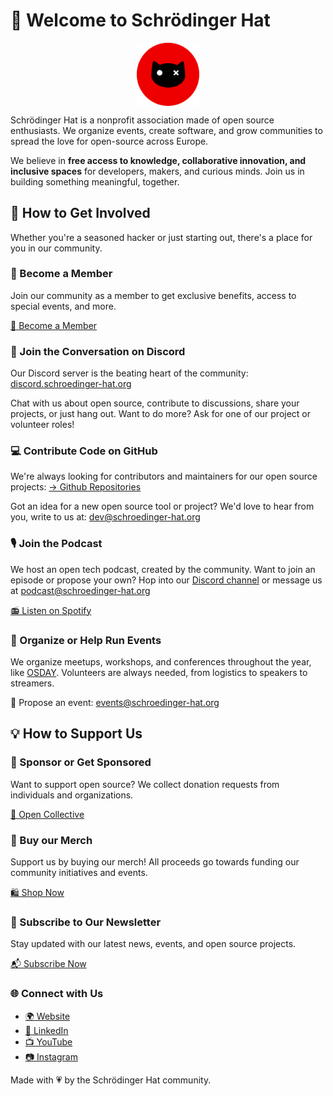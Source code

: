 # 👋 Welcome to Schrödinger Hat

<!-- [![Schrödinger Hat Logo](../assets/logo.png)](https://schroedinger-hat.org) -->
<div align="center">
    <a href="https://schroedinger-hat.org">
      <img src="../assets/logo.png" alt="Schrödinger Hat Logo" width="20%" align="center"/>
    </a>
</div>

Schrödinger Hat is a nonprofit association made of open source enthusiasts.
We organize events, create software, and grow communities to spread the love for open-source across Europe.

We believe in **free access to knowledge, collaborative innovation, and inclusive spaces** for developers, makers, and curious minds. Join us in building something meaningful, together.

## 🚀 How to Get Involved

Whether you're a seasoned hacker or just starting out, there's a place for you in our community.

### 🤝 Become a Member

Join our community as a member to get exclusive benefits, access to special events, and more.

[🌟 Become a Member](https://schroedinger-hat.org/association/join)

### 💬 Join the Conversation on Discord

Our Discord server is the beating heart of the community:
[discord.schroedinger-hat.org](https://discord.schroedinger-hat.org)

Chat with us about open source, contribute to discussions, share your projects, or just hang out.
Want to do more? Ask for one of our project or volunteer roles!

### 💻 Contribute Code on GitHub

We're always looking for contributors and maintainers for our open source projects: [-> Github Repositories](https://github.com/orgs/Schroedinger-Hat/repositories)

Got an idea for a new open source tool or project? We'd love to hear from you, write to us at: dev@schroedinger-hat.org

### 🎙️ Join the Podcast

We host an open tech podcast, created by the community.
Want to join an episode or propose your own? Hop into our [Discord channel](https://discord.schroedinger-hat.org) or message us at podcast@schroedinger-hat.org

[📻 Listen on Spotify](https://open.spotify.com/show/7yfkQCV6hrPIqflSqJDB2P)

### 🎉 Organize or Help Run Events

We organize meetups, workshops, and conferences throughout the year, like [OSDAY](https://osday.dev).
Volunteers are always needed, from logistics to speakers to streamers.

📩 Propose an event: events@schroedinger-hat.org

## 💡 How to Support Us

### 🦦 Sponsor or Get Sponsored

Want to support open source? We collect donation requests from individuals and organizations.

[💚 Open Collective](https://opencollective.com/schrodinger-hat)

### 🛒 Buy our Merch

Support us by buying our merch! All proceeds go towards funding our community initiatives and events.

[🛍️ Shop Now](https://shop.schroedinger-hat.org/)

### 📧 Subscribe to Our Newsletter

Stay updated with our latest news, events, and open source projects.

[📬 Subscribe Now](https://schroedinger-hat.org/association/newsletter)

### 🌐 Connect with Us

- [🌍 Website](https://schroedinger-hat.org)
- [💼 LinkedIn](https://www.linkedin.com/company/53115782)
- [📺 YouTube](https://www.youtube.com/c/schrodingerhat)
- [📷 Instagram](https://www.instagram.com/schroedinger_hat/)

Made with 💗 by the Schrödinger Hat community.
